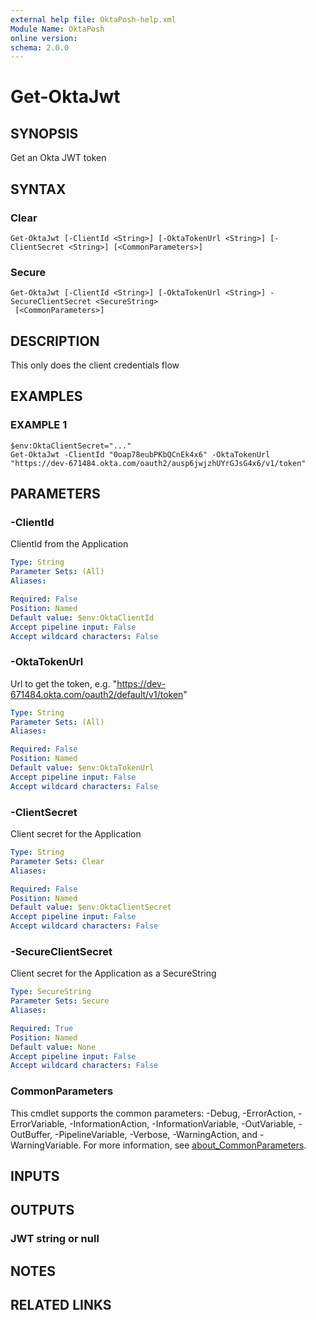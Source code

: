```yaml
---
external help file: OktaPosh-help.xml
Module Name: OktaPosh
online version:
schema: 2.0.0
---
```


# Get-OktaJwt

## SYNOPSIS
Get an Okta JWT token

## SYNTAX

### Clear
```
Get-OktaJwt [-ClientId <String>] [-OktaTokenUrl <String>] [-ClientSecret <String>] [<CommonParameters>]
```

### Secure
```
Get-OktaJwt [-ClientId <String>] [-OktaTokenUrl <String>] -SecureClientSecret <SecureString>
 [<CommonParameters>]
```

## DESCRIPTION
This only does the client credentials flow

## EXAMPLES

### EXAMPLE 1
```
$env:OktaClientSecret="..."
Get-OktaJwt -ClientId "0oap78eubPKbQCnEk4x6" -OktaTokenUrl "https://dev-671484.okta.com/oauth2/ausp6jwjzhUYrGJsG4x6/v1/token"
```

## PARAMETERS

### -ClientId
ClientId from the Application

```yaml
Type: String
Parameter Sets: (All)
Aliases:

Required: False
Position: Named
Default value: $env:OktaClientId
Accept pipeline input: False
Accept wildcard characters: False
```

### -OktaTokenUrl
Url to get the token, e.g.
"https://dev-671484.okta.com/oauth2/default/v1/token"

```yaml
Type: String
Parameter Sets: (All)
Aliases:

Required: False
Position: Named
Default value: $env:OktaTokenUrl
Accept pipeline input: False
Accept wildcard characters: False
```

### -ClientSecret
Client secret for the Application

```yaml
Type: String
Parameter Sets: Clear
Aliases:

Required: False
Position: Named
Default value: $env:OktaClientSecret
Accept pipeline input: False
Accept wildcard characters: False
```

### -SecureClientSecret
Client secret for the Application as a SecureString

```yaml
Type: SecureString
Parameter Sets: Secure
Aliases:

Required: True
Position: Named
Default value: None
Accept pipeline input: False
Accept wildcard characters: False
```

### CommonParameters
This cmdlet supports the common parameters: -Debug, -ErrorAction, -ErrorVariable, -InformationAction, -InformationVariable, -OutVariable, -OutBuffer, -PipelineVariable, -Verbose, -WarningAction, and -WarningVariable. For more information, see [about_CommonParameters](http://go.microsoft.com/fwlink/?LinkID=113216).

## INPUTS

## OUTPUTS

### JWT string or null
## NOTES

## RELATED LINKS
